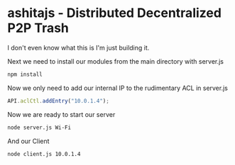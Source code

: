 ashitajs - Distributed Decentralized P2P Trash
================================
I don't even know what this is I'm just building it.

Next we need to install our modules from the main directory with server.js
```bash
npm install
```
Now we only need to add our internal IP to the rudimentary ACL in server.js
```javascript
API.aclCtl.addEntry("10.0.1.4");
```
Now we are ready to start our server
```bash
node server.js Wi-Fi
```
And our Client
```bash
node client.js 10.0.1.4
```
